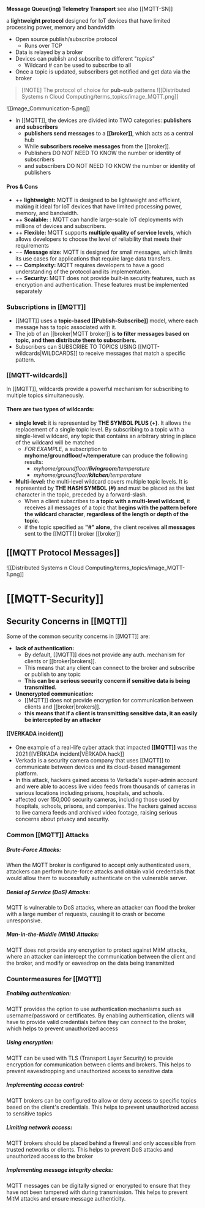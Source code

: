 **Message Queue(ing) Telemetry Transport**  see also [[MQTT-SN]]

a **lightweight protocol** designed for IoT devices that have limited processing power, memory and bandwidth
- Open source publish/subscribe protocol
	- Runs over TCP
- Data is relayed by a broker
- Devices can publish and subscribe to different "_topics_"
	- Wildcard \# can be used to subscribe to all
- Once a topic is updated, subscribers get notified and get data via the broker
> [!NOTE] The protocol of choice for **pub-sub** patterns
> ![[Distributed Systems n Cloud Computing/terms_topics/image_MQTT.png]]

![[image_Communication-5.png]]
- In [[MQTT]], the devices are divided into TWO categories: **publishers and subscribers**
	- **publishers send messages** to a **[[broker]]**, which acts as a central hub
	- While **subscribers receive messages** from the [[broker]].
	- Publishers DO NOT NEED TO KNOW the number or identity of subscribers
	- and subscribers DO NOT NEED TO KNOW the number or identity of publishers
#### Pros & Cons
- $++$ **lightweight:** MQTT is designed to be lightweight and efficient, making it ideal for IoT devices that have limited processing power, memory, and bandwidth.
- $++$ **Scalable:** : MQTT can handle large-scale IoT deployments with millions of devices and subscribers.
- $++$ **Flexible:** MQTT supports **multiple quality of service levels**, which allows developers to choose the level of reliability that meets their requirements
- $--$ **Message size:** MQTT is designed for small messages, which limits its use cases for applications that require large data transfers.
- $--$ **Complexity:** MQTT requires developers to have a good understanding of the protocol and its implementation.
- $--$ **Security:** MQTT does not provide built-in security features, such as encryption and authentication. These features must be implemented separately
### Subscriptions in [[MQTT]]
- [[MQTT]] uses a **topic-based [[Publish-Subscribe]]** model, where each message has ta topic associated with it.
- The job of an [[broker|MQTT broker]] is **to filter messages based on topic, and then distribute them to subscribers.**
- Subscribers can SUBSCRIBE TO TOPICS USING [[MQTT-wildcards|WILDCARDS]] to receive messages that match a specific pattern.
### [[MQTT-wildcards]]
In [[MQTT]], wildcards provide a powerful mechanism for subscribing to multiple topics simultaneously.
#### There are two types of wildcards:
- **single level:** it is represented by **THE SYMBOL PLUS (+)**. It allows the replacement of a single topic level. By subscribing to a topic with a single-level wildcard, any topic that contains an arbitrary string in place of the wildcard will be matched
	- _FOR EXAMPLE,_ a subscription to **myhome/groundfloor/+/temperature** can produce the following results:
		- _myhome/groundfloor/**livingroom**/temperature_
		- _myhome/groundfloor/**kitchen**/temperature_
- **Multi-level:** the multi-level wildcard covers multiple topic levels. It is represented by **THE HASH SYMBOL (\#)** and must be placed as the last character in the topic, preceded by a forward-slash.
	- When a client subscribes to **a topic with a multi-level wildcard**, it receives all messages of a topic that **begins with the pattern before the wildcard character**, **regardless of the length or depth of the topic.**
	- if the topic specified as **"\#" alone,**  the client receives **all messages** sent to the [[MQTT]] broker [[broker]]
## [[MQTT Protocol Messages]]
![[Distributed Systems n Cloud Computing/terms_topics/image_MQTT-1.png]]


# [[MQTT-Security]]
## Security Concerns in [[MQTT]]
Some of the common security concerns in [[MQTT]] are:
- **lack of authentication:**
	- By default, [[MQTT]] does not provide any auth. mechanism for clients or [[broker|brokers]]. 
	- This means that any client can connect to the broker and subscribe or publish to any topic
	- **This can be a serious security concern if sensitive data is being transmitted.**
- **Unencrypted communication:**
	- [[MQTT]] does not provide encryption for communication between clients and [[broker|brokers]].
	- **this means that if a client is transmitting sensitive data, it an easily be intercepted by an attacker**
#### [[VERKADA incident]]
- One example of a real-life cyber attack that impacted **[[MQTT]]** was the 2021 [[VERKADA incident|VERKADA hack]]
- Verkada is a security camera company that uses [[MQTT]] to communicate between devices and its cloud-based management platform.
- In this attack, hackers gained access to Verkada's super-admin account and were able to access live video feeds from thousands of cameras in various locations including prisons, hospitals, and schools.
- affected over 150,000 security cameras, including those used by hospitals, schools, prisons, and companies. The hackers gained access to live camera feeds and archived video footage, raising serious concerns about privacy and security.

### Common [[MQTT]] Attacks
##### Brute-Force Attacks:
When the MQTT broker is configured to accept only authenticated users, attackers can perform brute-force attacks and obtain valid credentials that would allow them to successfully authenticate on the vulnerable server.
##### Denial of Service (DoS) Attacks:
MQTT is vulnerable to DoS attacks, where an attacker can flood the broker with a large number of requests, causing it to crash or become unresponsive.
##### Man-in-the-Middle (MitM) Attacks:
MQTT does not provide any encryption to protect against MitM attacks, where an attacker can intercept the communication between the client and the broker, and modify or eavesdrop on the data being transmitted

### Countermeasures for [[MQTT]]
##### Enabling authentication:
MQTT provides the option to use authentication mechanisms such as username/password or certificates. By enabling authentication, clients will have to provide valid credentials before they can connect to the broker, which helps to prevent unauthorized access
##### Using encryption:
MQTT can be used with TLS (Transport Layer Security) to provide encryption for communication between clients and brokers. This helps to prevent eavesdropping and unauthorized access to sensitive data
##### Implementing access control:
MQTT brokers can be configured to allow or deny access to specific topics based on the client's credentials. This helps to prevent unauthorized access to sensitive topics
##### Limiting network access:
MQTT brokers should be placed behind a firewall and only accessible from trusted networks or clients. This helps to prevent DoS attacks and unauthorized access to the broker
##### Implementing message integrity checks:
MQTT messages can be digitally signed or encrypted to ensure that they have not been tampered with during transmission. This helps to prevent MitM attacks and ensure message authenticity.
